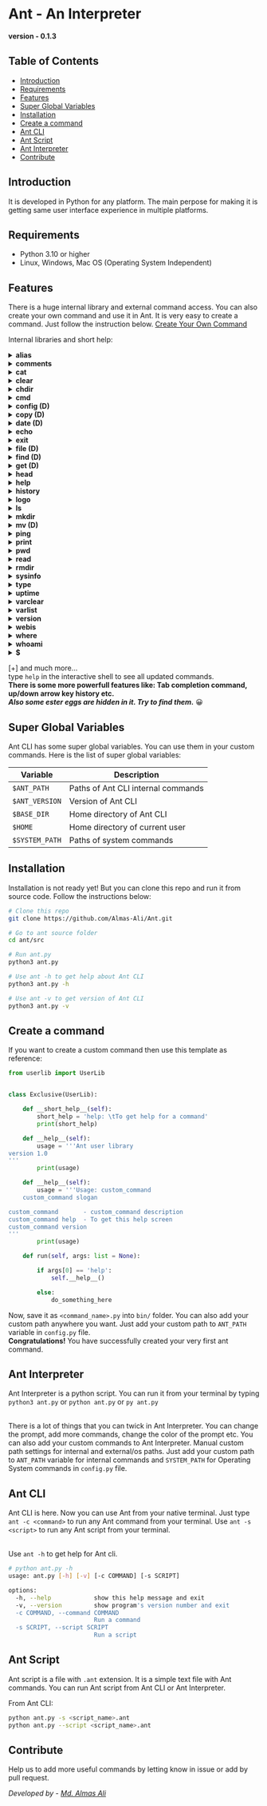 
# Ant - An Interpreter

**version - 0.1.3**

## Table of Contents
- [Introduction](#introduction)
- [Requirements](#requirements)
- [Features](#features)
- [Super Global Variables](#super-global-variables)
- [Installation](#installation)
- [Create a command](#create-a-command)
- [Ant CLI](#ant-cli)
- [Ant Script](#ant-script)
- [Ant Interpreter](#ant-interpreter)
- [Contribute](#contribute)



## Introduction

It is developed in Python for any platform. The main perpose for making it is getting same user interface experience in multiple platforms.
<br/>

## Requirements

- Python 3.10 or higher
- Linux, Windows, Mac OS (Operating System Independent)

## Features

There is a huge internal library and external command access. You can also create your own command and use it in Ant. It is very easy to create a command. Just follow the instruction below. [Create Your Own Command](#create-a-command)

Internal libraries and short help:
<details>
<summary><strong>alias</strong></summary>

## alias - Alias Command

**Usage:** alias \<alias_name> = \<command>

**Example:** `alias dir = ls`

**Description:** alias command is used to create alias for any command. It is very usefull when you want to create alias for a long command. It is also usefull when you want to create alias for a command which is not in the internal library. To create alias for a command which is not in the internal library you have to use `cmd` command. For more information about `cmd` command see `help cmd` command. You can set aliases in the config.py file. 
</details>

<details>
<summary><strong>comments</strong></summary>

## comments - Comments

**Usage:** comments \<comment>

**Example:** `// This is a comment` or `# This is a comment`

**Description:** // is used to add comments in the script. It is very usefull when you want to add comments in the script. It is also usefull when you want to add comments in the interactive shell. You can also use `#` symbol to add comments in the script. It is also usefull when you want to add comments in the interactive shell. 
</details>

<details>
<summary><strong>cat</strong></summary>

## cat - Concatenate files and print on the standard output

**Usage:** cat \<file_name>

**Example:** `cat file.txt`

**Description:** cat command is used to concatenate files and print on the standard output. It is very usefull when you want to see the content of a file. You can also use `cat` command to see the content of a file in the interactive shell. For more help about `cat` command see `help cat` or `cat help` command.
</details>

<details>
<summary><strong>clear</strong></summary>

## clear - Clear the screen

**Usage:** clear

**Example:** `clear`

**Description:** clear command is used to clear the screen. It is very usefull when you want to clear the screen. You can also use `clear` command to clear the screen in the interactive shell. For more help about `clear` command see `help clear` or `clear help` command. There is a pre-defined alias for `clear` command. You can use `cls` command to clear the screen.
</details>

<details>
<summary><strong>chdir</strong></summary>

## chdir - Change the current working directory

**Usage:** chdir \<directory_name>

**Example:** `chdir /home`

**Description:** chdir command is used to change the current working directory. It is very usefull when you want to change the current working directory. You can also use `chdir` command to change the current working directory in the interactive shell. For more help about `chdir` command see `help chdir` or `chdir help` command. There is a pre-defined alias for `chdir` command. You can use `cd` command to change the current working directory.
</details>

<details>
<summary><strong>cmd</strong></summary>

## cmd - Run any external command

**Usage:** cmd \<any external command>

**Example:** `cmd ls`

**Description:** cmd command is used to run any external command. It is very usefull when you want to run any external command. You can also use `cmd` command to run any external command in the interactive shell. For more help about `cmd` command see `help cmd` or `cmd help` command.
</details>

<details>
<summary><strong>config (D)</strong></summary>

## config - Config Command

**Usage:** config \<config_name> = \<value>

**Example:** `config prompt = $`

**Description:** config command is used to set config values. It is very usefull when you want to set config values. You can also use `config` command to set config values in the interactive shell. For more help about `config` command see `help config` or `config help` command. You can set config values in the config.py file.
</details>

<details>
<summary><strong>copy (D)</strong></summary>

## copy - Copy files and directories

**Usage:** copy \<file_name> \<destination>

**Example:** `copy file.txt /home`

**Description:** copy command is used to copy files and directories. It is very usefull when you want to copy files and directories. You can also use `copy` command to copy files and directories in the interactive shell. For more help about `copy` command see `help copy` or `copy help` command.
</details>

<details>
<summary><strong>date (D)</strong></summary>

## date - Display the current date and time

**Usage:** date

**Example:** `date`

**Description:** date command is used to display the current date and time. It is very usefull when you want to display the current date and time. You can also use `date` command to display the current date and time in the interactive shell. For more help about `date` command see `help date` or `date help` command.
</details>

<details>
<summary><strong>echo</strong></summary>

## echo - Display a line of text or variables

**Usage:** echo \<text> or echo \<$var>

**Example:** `echo Hello World!` or `echo $var $var2`

**Description:** echo command is used to display a line of text or variables. It is very usefull when you want to display a line of text or variables. You can also use `echo` command to display a line of text or variables in the interactive shell. For more help about `echo` command see `help echo` or `echo help` command.
</details>

<details>
<summary><strong>exit</strong></summary>

## exit - Exit the interactive shell

**Usage:** exit

**Example:** `exit`

**Description:** exit command is used to exit the interactive shell. It is very usefull when you want to exit the interactive shell. You can also use `exit` command to exit the interactive shell. For more help about `exit` command see `help exit` or `exit help` command.
</details>

<details>
<summary><strong>file (D)</strong></summary>

## file - Display file type

**Usage:** file \<file_name>

**Example:** `file file.txt`

**Description:** file command is used to display file type. It is very usefull when you want to display file type. You can also use `file` command to display file type in the interactive shell. For more help about `file` command see `help file` or `file help` command.
</details>

<details>
<summary><strong>find (D)</strong></summary>

## find - Find files and directories

**Usage:** find \<file_name>

**Example:** `find file.txt`

**Description:** find command is used to find files and directories. It is very usefull when you want to find files and directories. You can also use `find` command to find files and directories in the interactive shell. For more help about `find` command see `help find` or `find help` command.
</details>

<details>
<summary><strong>get (D)</strong></summary>

## get - Download files from the internet

**Usage:** get \<url> \<destination>

**Example:** `get https://example.com/file.txt /home`

**Description:** get command is used to download files from the internet. It is very usefull when you want to download files from the internet. You can also use `get` command to download files from the internet in the interactive shell. For more help about `get` command see `help get` or `get help` command.
</details>

<details>
<summary><strong>head</strong></summary>

## head - Display the first 10 lines of a file

**Usage:** head \<file_name>

**Example:** `head file.txt`

**Description:** head command is used to display the first 10 lines of a file. It is very usefull when you want to display the first 10 lines of a file. You can also use `head` command to display the first 10 lines of a file in the interactive shell. For more help about `head` command see `help head` or `head help` command.
</details>

<details>
<summary><strong>help</strong></summary>

## help - Display help about commands

**Usage:** help \<command_name>

**Example:** `help echo`

**Description:** help command is used to display help about commands. It is very usefull when you want to display help about commands. You can also use `help` command to display help about commands in the interactive shell. For more help about `help` command see `help help` or `help help` command.
</details>

<details>
<summary><strong>history</strong></summary>

## history - Display the history of commands

**Usage:** history

**Example:** `history`

**Description:** history command is used to display the history of commands. It is very usefull when you want to display the history of commands. You can also use `history` command to display the history of commands in the interactive shell. For more help about `history` command see `help history` or `history help` command.
</details>

<details>
<summary><strong>logo</strong></summary>

## logo - Display the logo of ant

**Usage:** logo

**Example:** `logo`

**Description:** logo command is used to display the logo of ant. It is very usefull when you want to display the logo of ant. You can also use `logo` command to display the logo of ant in the interactive shell. For more help about `logo` command see `help logo` or `logo help` command.
</details>

<details>
<summary><strong>ls</strong></summary>

## ls - List files and directories

**Usage:** ls

**Example:** `ls`

**Description:** ls command is used to list files and directories. It is very usefull when you want to list files and directories. You can also use `ls` command to list files and directories in the interactive shell. For more help about `ls` command see `help ls` or `ls help` command.
</details>

<details>
<summary><strong>mkdir</strong></summary>

## mkdir - Make directories

**Usage:** mkdir \<directory_name>

**Example:** `mkdir test`

**Description:** mkdir command is used to make directories. It is very usefull when you want to make directories. You can also use `mkdir` command to make directories in the interactive shell. For more help about `mkdir` command see `help mkdir` or `mkdir help` command. There is also a pre-defined alias for `mkdir` command. You can use `md` command to make directories.
</details>

<details>
<summary><strong>mv (D)</strong></summary>

## mv - Move files and directories

**Usage:** mv \<file_name> \<destination>

**Example:** `mv file.txt /home`

**Description:** mv command is used to move files and directories. It is very usefull when you want to move files and directories. You can also use `mv` command to move files and directories in the interactive shell. For more help about `mv` command see `help mv` or `mv help` command.
</details>

<details>
<summary><strong>ping</strong></summary>

## ping - Ping a domain or ip address

**Usage:** ping -u \<domain/ip>

**Example:** `ping -u example.com`

**Description:** ping command is used to ping a domain or ip address. It is very usefull when you want to ping a domain or ip address. You can also use `ping` command to ping a domain or ip address in the interactive shell. For more help about `ping` command see `help ping` or `ping help` command.
</details>

<details>
<summary><strong>print</strong></summary>

## print - Print a string

**Usage:** print \<string>

**Example:** `print Hello World`

**Description:** print command is used to print a string. It is very usefull when you want to print a string. You can also use `print` command to print a string in the interactive shell. For more help about `print` command see `help print` or `print help` command.

**Note:** This command is not available in the interactive shell.

</details>

<details>
<summary><strong>pwd</strong></summary>

## pwd - Display the current working directory

**Usage:** pwd

**Example:** `pwd`

**Description:** pwd command is used to display the current working directory. It is very usefull when you want to display the current working directory. You can also use `pwd` command to display the current working directory in the interactive shell. For more help about `pwd` command see `help pwd` or `pwd help` command.
</details>

<details>
<summary><strong>read</strong></summary>

## read - Read a file

**Usage:** read <$var> \<string>

**Example:** `read $var >>>`

**Description:** read command is used to read a file. It is very usefull when you want to read a file. You can also use `read` command to read a file in the interactive shell. For more help about `read` command see `help read` or `read help` command.
</details>

<details>
<summary><strong>rmdir</strong></summary>

## rmdir - Remove directories

**Usage:** rmdir \<directory_name>

**Example:** `rmdir test`

**Description:** rmdir command is used to remove directories. It is very usefull when you want to remove directories. You can also use `rmdir` command to remove directories in the interactive shell. For more help about `rmdir` command see `help rmdir` or `rmdir help` command. There is also a pre-defined alias for `rmdir` command. You can use `rd` command to remove directories.
</details>

<details>
<summary><strong>sysinfo</strong></summary>

## sysinfo - Display the system information

**Usage:** sysinfo

**Example:** `sysinfo`

**Description:** sysinfo command is used to display the system information. It is very usefull when you want to display the system information. You can also use `sysinfo` command to display the system information in the interactive shell. For more help about `sysinfo` command see `help sysinfo` or `sysinfo help` command.

</details>

<details>
<summary><strong>type</strong></summary>

## type - Display the type of a command

**Usage:** type \<command_name>

**Example:** `type echo`

**Description:** type command is used to display the type of a command. It is very usefull when you want to display the type of a command. You can also use `type` command to display the type of a command in the interactive shell. For more help about `type` command see `help type` or `type help` command.

</details>

<details>
<summary><strong>uptime</strong></summary>

## uptime - Display the uptime of the system

**Usage:** uptime

**Example:** `uptime`

**Description:** uptime command is used to display the uptime of the system. It is very usefull when you want to display the uptime of the system. You can also use `uptime` command to display the uptime of the system in the interactive shell. For more help about `uptime` command see `help uptime` or `uptime help` command.
</details>

<details>
<summary><strong>varclear</strong></summary>

## varclear - Clear all variables

**Usage:** varclear

**Example:** `varclear`

**Description:** varclear command is used to clear all variables. It is very usefull when you want to clear all variables. You can also use `varclear` command to clear all variables in the interactive shell. For more help about `varclear` command see `help varclear` or `varclear help` command.
</details>

<details>
<summary><strong>varlist</strong></summary>

## varlist - List all variables

**Usage:** varlist

**Example:** `varlist`

**Description:** varlist command is used to list all variables. It is very usefull when you want to list all variables. You can also use `varlist` command to list all variables in the interactive shell. For more help about `varlist` command see `help varlist` or `varlist help` command.
</details>

<details>
<summary><strong>version</strong></summary>

## version - Display the version of Ant CLI

**Usage:** version

**Example:** `version`

**Description:** version command is used to display the version of Ant CLI. It is very usefull when you want to display the version of Ant CLI. You can also use `version` command to display the version of Ant CLI in the interactive shell. For more help about `version` command see `help version` or `version help` command.
</details>

<details>
<summary><strong>webis</strong></summary>

## webis - Check if a website is up or down

**Usage:** webis -u \<domain>

**Example:** `webis -u example.com`

**Description:** webis command is used to check if a website is up or down. It is very usefull when you want to check if a website is up or down. You can also use `webis` command to check if a website is up or down in the interactive shell. For more help about `webis` command see `help webis` or `webis help` command.
</details>

<details>
<summary><strong>where</strong></summary>

## where - Display the path of a command

**Usage:** where \<command>

**Example:** `where ls`

**Description:** where command is used to display the path of a command. It is very usefull when you want to display the path of a command. You can also use `where` command to display the path of a command in the interactive shell. For more help about `where` command see `help where` or `where help` command.
</details>

<details>
<summary><strong>whoami</strong></summary>

## whoami - Display the current user

**Usage:** whoami

**Example:** `whoami`

**Description:** whoami command is used to display the current user. It is very usefull when you want to display the current user. You can also use `whoami` command to display the current user in the interactive shell. For more help about `whoami` command see `help whoami` or `whoami help` command.
</details>

<details>
<summary><strong>$</strong></summary>

## $ - Set a variable

**Usage:** $ \<$var = value>

**Example:** `$ $var = "Hello World"`

**Description:** $ command is used to set a variable. It is very usefull when you want to set a variable. You can also use `$` command to set a variable in the interactive shell. For more help about `$` command see `help $` or `$ help` command.
</details>

[+] and much more...
<br/>
type `help` in the interactive shell to see all updated commands. 
<br/>
**There is some more powerfull features like: Tab completion command, up/down arrow key history etc.**
<br/>
***Also some ester eggs are hidden in it. Try to find them.*** 😀 


## Super Global Variables

Ant CLI has some super global variables. You can use them in your custom commands. Here is the list of super global variables:

| Variable | Description |
| --- | --- |
| `$ANT_PATH` | Paths of Ant CLI internal commands |
| `$ANT_VERSION` | Version of Ant CLI |
| `$BASE_DIR` | Home directory of Ant CLI |
| `$HOME` | Home directory of current user |
| `$SYSTEM_PATH` | Paths of system commands |



## Installation

Installation is not ready yet! But you can clone this repo and run it from source code. Follow the instructions below:


```bash
# Clone this repo
git clone https://github.com/Almas-Ali/Ant.git

# Go to ant source folder
cd ant/src

# Run ant.py
python3 ant.py

# Use ant -h to get help about Ant CLI
python3 ant.py -h

# Use ant -v to get version of Ant CLI
python3 ant.py -v
```





## Create a command
If you want to create a custom command then use this template as reference:<br/>

```python
from userlib import UserLib


class Exclusive(UserLib):

    def __short_help__(self):
        short_help = 'help: \tTo get help for a command'
        print(short_help)

    def __help__(self):
        usage = '''Ant user library
version 1.0
'''
        print(usage)

    def __help__(self):
        usage = '''Usage: custom_command
    custom_command slogan

custom_command       - custom_command description
custom_command help  - To get this help screen
custom_command version
'''
        print(usage)

    def run(self, args: list = None):

        if args[0] == 'help':
            self.__help__()

        else:
            do_something_here

```
Now, save it as `<command_name>.py` into `bin/` folder. You can also add your custom path anywhere you want. Just add your custom path to `ANT_PATH` variable in `config.py` file.
<br/>
**Congratulations!** You have successfully created your very first ant command.


## Ant Interpreter
Ant Interpreter is a python script. You can run it from your terminal by typing `python3 ant.py` or `python ant.py` or `py ant.py`
<br><br>

There is a lot of things that you can twick in Ant Interpreter. You can change the prompt, add more commands, change the color of the prompt etc. You can also add your custom commands to Ant Interpreter. Manual custom path settings for internal and external/os paths. Just add your custom path to `ANT_PATH` variable for internal commands and `SYSTEM_PATH` for Operating System commands in `config.py` file.


## Ant CLI
Ant CLI is here. Now you can use Ant from your native terminal. Just type `ant -c <command>` to run any Ant command from your terminal. Use `ant -s <script>` to run any Ant script from your terminal.
<br><br>

Use `ant -h` to get help for Ant cli.

```bash
# python ant.py -h 
usage: ant.py [-h] [-v] [-c COMMAND] [-s SCRIPT]

options:
  -h, --help            show this help message and exit
  -v, --version         show program's version number and exit
  -c COMMAND, --command COMMAND
                        Run a command
  -s SCRIPT, --script SCRIPT
                        Run a script

```

## Ant Script
Ant script is a file with `.ant` extension. It is a simple text file with Ant commands. You can run Ant script from Ant CLI or Ant Interpreter.

From Ant CLI:

```bash
python ant.py -s <script_name>.ant
python ant.py --script <script_name>.ant
```



## Contribute
<!-- If you want to contribute then follow instructions in [Contributions](./CONTRIBUTIONS.md) -->
Help us to add more useful commands by letting know in issue or add by pull request.


*Developed by - [Md. Almas Ali][1]* 

[1]: <https://github.com/Almas-Ali> "Md. Almas Ali" 